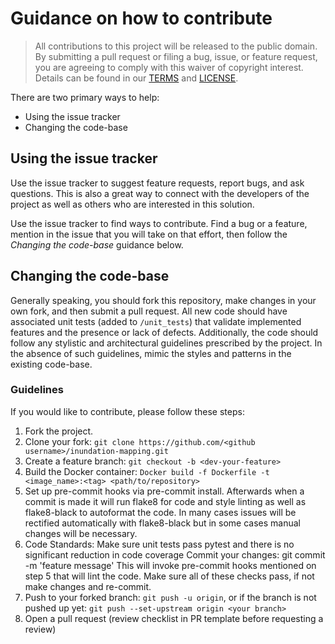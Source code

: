 # Guidance on how to contribute

> All contributions to this project will be released to the public domain.
> By submitting a pull request or filing a bug, issue, or
> feature request, you are agreeing to comply with this waiver of copyright interest.
> Details can be found in our [TERMS](TERMS.md) and [LICENSE](LICENSE).


There are two primary ways to help:
 - Using the issue tracker
 - Changing the code-base


## Using the issue tracker

Use the issue tracker to suggest feature requests, report bugs, and ask questions.
This is also a great way to connect with the developers of the project as well
as others who are interested in this solution.

Use the issue tracker to find ways to contribute. Find a bug or a feature, mention in
the issue that you will take on that effort, then follow the _Changing the code-base_
guidance below.


## Changing the code-base

Generally speaking, you should fork this repository, make changes in your
own fork, and then submit a pull request. All new code should have associated
unit tests (added to `/unit_tests`) that validate implemented features and the presence or lack of defects.
Additionally, the code should follow any stylistic and architectural guidelines
prescribed by the project. In the absence of such guidelines, mimic the styles
and patterns in the existing code-base.

### Guidelines

If you would like to contribute, please follow these steps:

1. Fork the project.
2. Clone your fork: `git clone https://github.com/<github username>/inundation-mapping.git`
3. Create a feature branch: `git checkout -b <dev-your-feature>`
4. Build the Docker container: `Docker build -f Dockerfile -t <image_name>:<tag> <path/to/repository>`
5. Set up pre-commit hooks via pre-commit install. Afterwards when a commit is made it will run flake8 for code and style linting as well as flake8-black to autoformat the code. In many cases issues will be rectified automatically with flake8-black but in some cases manual changes will be necessary.
6. Code Standards: Make sure unit tests pass pytest and there is no significant reduction in code coverage
Commit your changes: git commit -m 'feature message' This will invoke pre-commit hooks mentioned on step 5 that will lint the code. Make sure all of these checks pass, if not make changes and re-commit.
7. Push to your forked branch: `git push -u origin`, or if the branch is not pushed up yet: `git push --set-upstream origin <your branch>`
8. Open a pull request (review checklist in PR template before requesting a review)
